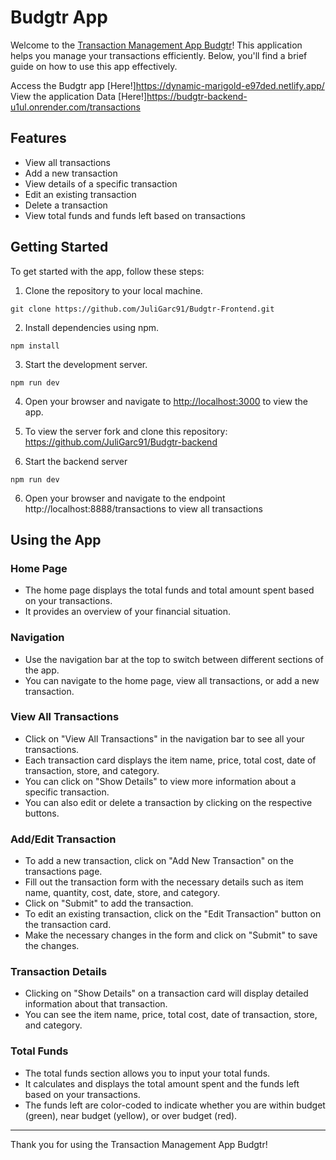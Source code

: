 # Budgtr App

Welcome to the [Transaction Management App Budgtr](https://dynamic-marigold-e97ded.netlify.app/)! This application helps you manage your transactions efficiently. Below, you'll find a brief guide on how to use this app effectively.

Access the Budgtr app [Here!]https://dynamic-marigold-e97ded.netlify.app/
View the application Data [Here!]https://budgtr-backend-u1ul.onrender.com/transactions

## Features

- View all transactions
- Add a new transaction
- View details of a specific transaction
- Edit an existing transaction
- Delete a transaction
- View total funds and funds left based on transactions

## Getting Started

To get started with the app, follow these steps:

1. Clone the repository to your local machine.

```
git clone https://github.com/JuliGarc91/Budgtr-Frontend.git
```

2. Install dependencies using npm.

```
npm install
```

3. Start the development server.

```
npm run dev
```

4. Open your browser and navigate to [http://localhost:3000](http://localhost:3000) to view the app.

5. To view the server fork and clone this repository: https://github.com/JuliGarc91/Budgtr-backend

6. Start the backend server

```
npm run dev
```

6. Open your browser and navigate to the endpoint http://localhost:8888/transactions to view all transactions

## Using the App

### Home Page

- The home page displays the total funds and total amount spent based on your transactions.
- It provides an overview of your financial situation.

### Navigation

- Use the navigation bar at the top to switch between different sections of the app.
- You can navigate to the home page, view all transactions, or add a new transaction.

### View All Transactions

- Click on "View All Transactions" in the navigation bar to see all your transactions.
- Each transaction card displays the item name, price, total cost, date of transaction, store, and category.
- You can click on "Show Details" to view more information about a specific transaction.
- You can also edit or delete a transaction by clicking on the respective buttons.

### Add/Edit Transaction

- To add a new transaction, click on "Add New Transaction" on the transactions page.
- Fill out the transaction form with the necessary details such as item name, quantity, cost, date, store, and category.
- Click on "Submit" to add the transaction.
- To edit an existing transaction, click on the "Edit Transaction" button on the transaction card.
- Make the necessary changes in the form and click on "Submit" to save the changes.

### Transaction Details

- Clicking on "Show Details" on a transaction card will display detailed information about that transaction.
- You can see the item name, price, total cost, date of transaction, store, and category.

### Total Funds

- The total funds section allows you to input your total funds.
- It calculates and displays the total amount spent and the funds left based on your transactions.
- The funds left are color-coded to indicate whether you are within budget (green), near budget (yellow), or over budget (red).

---

Thank you for using the Transaction Management App Budgtr!
